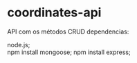 # coordinates-api
API com os métodos CRUD
dependencias:
<p>node.js;<br>
npm install mongoose;
npm install express;</p>
